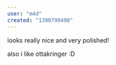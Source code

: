 ```yaml
---
user: "m4d"
created: "1300799498"
---
```


looks really nice and very polished!

also i like ottakringer :D
